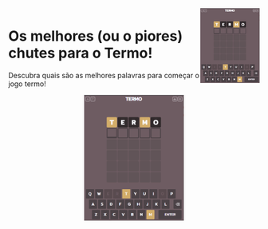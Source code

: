 <img src="icon.PNG" align="right" />

# Os melhores (ou o piores) chutes para o Termo!

Descubra quais são as melhores palavras para começar o jogo termo!






<p align="center">
<img src="https://raw.githubusercontent.com/andersonmdcanteli/termo/main/img/termo.PNG" alt="banner mostrando print do jogo termo" width="200px">
</p>

